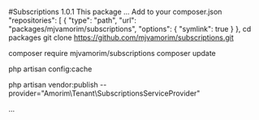 #Subscriptions  1.0.1
This package ...
Add to your composer.json
 "repositories": [
        {
            "type": "path",
            "url": "packages/mjvamorim/subscriptions",
            "options": {
                "symlink": true
            }
        },
cd packages
git clone https://github.com/mjvamorim/subscriptions.git

composer require mjvamorim/subscriptions
composer update

php artisan config:cache

php artisan vendor:publish --provider="Amorim\Tenant\SubscriptionsServiceProvider"

...